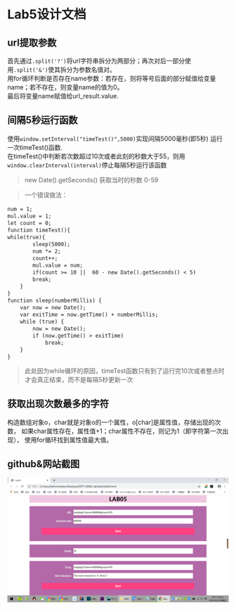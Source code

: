 # Lab5设计文档

## url提取参数

首先通过`.split('?')`将url字符串拆分为两部分；再次对后一部分使用`.split('&')`使其拆分为参数名值对。<br>
用for循环判断是否存在name参数：若存在，则将等号后面的部分赋值给变量name；若不存在，则变量name的值为0。<br>
最后将变量name赋值给url_result.value.


## 间隔5秒运行函数

使用`window.setInterval("timeTest()",5000)`实现间隔5000毫秒(即5秒) 运行一次timeTest()函数.<br>
在timeTest()中判断若次数超过10次或者此刻的秒数大于55，则用`window.clearInterval(interval)`停止每隔5秒运行该函数

>new Date().getSeconds() 获取当时的秒数 0-59

>一个错误做法：

    num = 1;
    mul.value = 1;
    let count = 0;
    function timeTest(){
    while(true){
            sleep(5000);
            num *= 2;
            count++;
            mul.value = num;
            if(count >= 10 ||  60 - new Date().getSeconds() < 5) 
            break;
        }
    }
    function sleep(numberMillis) {
        var now = new Date();
        var exitTime = now.getTime() + numberMillis;
        while (true) {
            now = new Date();
            if (now.getTime() > exitTime)
                break;
        }
    }
 >此处因为while循环的原因，timeTest函数只有到了运行完10次或者整点时才会真正结束，而不是每隔5秒更新一次


## 获取出现次数最多的字符

构造数组对象o，char就是对象o的一个属性，o[char]是属性值，存储出现的次数，
如果char属性存在，属性值+1；char属性不存在，则记为1（即字符第一次出现），
使用for循环找到属性值最大值。


## github&网站截图
![lab5.png](lab5.png)

